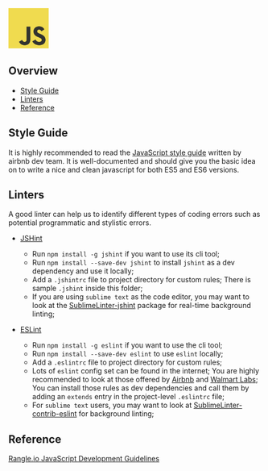 <img src="https://raw.githubusercontent.com/voodootikigod/logo.js/master/js.png" width="80"
height="80" />

## Overview
* [Style Guide](#style-guide)
* [Linters](#linters)
* [Reference](#reference)

## Style Guide
It is highly recommended to read the [JavaScript style guide](https://github.com/airbnb/javascript) written by airbnb dev team. It is well-documented and should give you the basic idea on to write a nice and clean javascript for both ES5 and ES6 versions.

## Linters
A good linter can help us to identify different types of coding errors such as potential
programmatic and stylistic errors.

- [JSHint](http://jshint.com/)
    * Run `npm install -g jshint` if you want to use its cli tool;
    * Run `npm install --save-dev jshint` to install `jshint` as a dev dependency and use it locally;
    * Add a `.jshintrc` file to project directory for custom rules; There is sample `.jshint` inside this folder;
    * If you are using `sublime text` as the code editor, you may want to look at the [SublimeLinter-jshint](https://github.com/SublimeLinter/SublimeLinter-jshint) package for real-time background linting;

- [ESLint](http://eslint.org/)
    * Run `npm install -g eslint` if you want to use the cli tool;
    * Run `npm install --save-dev eslint` to use `eslint` locally;
    * Add a `.eslintrc` file to project directory for custom rules;
    * Lots of `eslint` config set can be found in the internet; You are highly recommended to look at those offered by [Airbnb][airbnb-eslint] and [Walmart Labs][watmartlabs-eslint]; You can install those rules as dev dependencies and call them by adding an `extends` entry in the project-level `.eslintrc` file;
    * For `sublime text` users, you may want to look at [SublimeLinter-contrib-eslint](https://github.com/roadhump/SublimeLinter-eslint) for background linting;

## Reference
[Rangle.io JavaScript Development Guidelines](http://rangle.io/guidelines/)

[airbnb-eslint]: https://github.com/airbnb/javascript/blob/master/packages/eslint-config-airbnb/index.js
[watmartlabs-eslint]: https://github.com/walmartlabs/eslint-config-defaults
